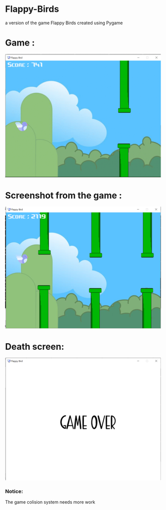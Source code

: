 # Flappy-Birds
a version of the game Flappy Birds created using Pygame 

# Game : 
![alt text](https://github.com/Nijaoui-Wassim/Flappy-Birds/blob/main/sample.gif?raw=true)

# Screenshot from the game :
![alt text](https://github.com/Nijaoui-Wassim/Flappy-Birds/blob/main/sample.png?raw=true)


# Death screen:
![alt text](https://github.com/Nijaoui-Wassim/Flappy-Birds/blob/main/sample2.png?raw=true)

### Notice:
The game colision system needs more work
